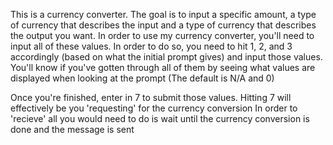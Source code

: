 This is a currency converter. 
The goal is to input a specific amount, a type of currency that describes the input and a type of currency that describes the output you want. 
In order to use my currency converter, you'll need to input all of these values.
In order to do so, you need to hit 1, 2, and 3 accordingly (based on what the initial prompt gives) and input those values.
You'll know if you've gotten through all of them by seeing what values are displayed when looking at the prompt (The default is N/A and 0)

Once you're finished, enter in 7 to submit those values.
Hitting 7 will effectively be you 'requesting' for the currency conversion
In order to 'recieve' all you would need to do is wait until the currency conversion is done and the message is sent
